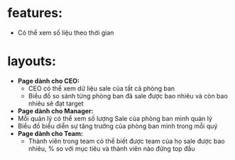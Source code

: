 # features:

- Có thể xem số liệu theo thời gian

# layouts:

- <strong>Page dành cho CEO:</strong>
  - CEO có thể xem dữ liệu sale của tất cả phòng ban
  - Biểu đồ so sánh từng phòng ban đã sale được bao nhiêu và còn bao nhiêu sẽ đạt target
- <strong>Page dành cho Manager:</strong>
- Mỗi quản lý có thể xem số lượng Sale của phòng ban mình quản lý
- Biểu đồ biểu diễn sự tăng trưởng của phòng ban mình trong mỗi quý
- <strong>Page dành cho Team:</strong>
   - Thành viên trong team có thể biết được team của họ sale được bao nhiêu, % so với mục tiêu và thành viên nào đứng top đầu
